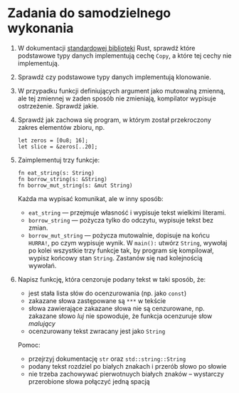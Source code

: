 # Zadania do samodzielnego wykonania

1. W dokumentacji [standardowej biblioteki](https://doc.rust-lang.org/std/) Rust, sprawdź które
   podstawowe typy danych implementują cechę `Copy`, a które tej cechy nie implementują.

2. Sprawdź czy podstawowe typy danych implementują klonowanie.

3. W przypadku funkcji definiujących argument jako mutowalną zmienną, ale tej zmiennej w żaden
   sposób nie zmieniają, kompilator wypisuje ostrzeżenie. Sprawdź jakie.

4. Sprawdź jak zachowa się program, w którym został przekroczony zakres elementów zbioru, np.

   ```rust,should_panic
   let zeros = [0u8; 16];
   let slice = &zeros[..20];
   ```

5. Zaimplementuj trzy funkcje:

   ```rust,ignore
   fn eat_string(s: String)
   fn borrow_string(s: &String)
   fn borrow_mut_string(s: &mut String)
   ```

   Każda ma wypisać komunikat, ale w inny sposób:

   - `eat_string` — przejmuje własność i wypisuje tekst wielkimi literami.
   - `borrow_string` — pożycza tylko do odczytu, wypisuje tekst bez zmian.
   - `borrow_mut_string` — pożycza mutowalnie, dopisuje na końcu `HURRA!`, po czym wypisuje wynik. W
     `main():` utwórz `String`, wywołaj po kolei wszystkie trzy funkcje tak, by program się
      kompilował, wypisz końcowy stan `String`. Zastanów się nad kolejnością wywołań.

6. Napisz funkcję, która cenzoruje podany tekst w taki sposób, że:

   - jest stała lista słów do ocenzurowania (np. jako `const`)
   - zakazane słowa zastępowane są `***` w tekście
   - słowa zawierające zakazane słowa nie są cenzurowane, np. zakazane słowo _luj_ nie spowoduje, że
     funkcja ocenzuruje słow _malujący_
   - ocenzurowany tekst zwracany jest jako `String`

   Pomoc:

   - przejrzyj dokumentację `str` oraz `std::string::String`
   - podany tekst rozdziel po białych znakach i przerób słowo po słowie
   - nie trzeba zachowywać pierwotnuych białych znaków – wystarczy przerobione słowa połączyć jedną
    spacją
